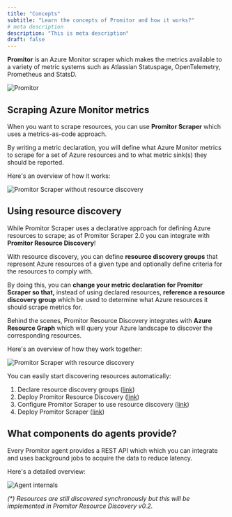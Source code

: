 ```yaml
---
title: "Concepts"
subtitle: "Learn the concepts of Promitor and how it works?"
# meta description
description: "This is meta description"
draft: false
---
```


**Promitor** is an Azure Monitor scraper which makes the metrics available
to a variety of metric systems such as Atlassian Statuspage, OpenTelemetry, Prometheus and StatsD.

![Promitor](/images/concepts/high-level.png)

## Scraping Azure Monitor metrics

When you want to scrape resources, you can use **Promitor Scraper** which uses a metrics-as-code approach.

By writing a metric declaration, you will define what Azure Monitor metrics to scrape for a set of Azure resources and
 to what metric sink(s) they should be reported.

Here's an overview of how it works:

![Promitor Scraper without resource discovery](/images/concepts/how-it-works-without-discovery.png)

## Using resource discovery

While Promitor Scraper uses a declarative approach for defining Azure resources to scrape; as of Promitor Scraper 2.0
 you can integrate with **Promitor Resource Discovery**!

With resource discovery, you can define **resource discovery groups** that represent Azure resources of a given type and
 optionally define criteria for the resources to comply with.

By doing this, you can **change your metric declaration for Promitor Scraper so that,** instead of using declared resources,
 **reference a resource discovery group** which be used to determine what Azure resources it should scrape
 metrics for.

Behind the scenes, Promitor Resource Discovery integrates with **Azure Resource Graph** which will query your Azure landscape
 to discover the corresponding resources.

Here's an overview of how they work together:

![Promitor Scraper with resource discovery](/images/concepts/how-it-works-with-discovery.png)

You can easily start discovering resources automatically:

1. Declare resource discovery groups ([link](https://docs.promitor.io/latest/resource-discovery/declaring-resource-discovery-groups/))
2. Deploy Promitor Resource Discovery ([link](https://docs.promitor.io/latest/deployment/resource-discovery/kubernetes/))
3. Configure Promitor Scraper to use resource discovery ([link](https://docs.promitor.io/latest/scraping/runtime-configuration/#using-resource-discovery))
4. Deploy Promitor Scraper ([link](https://docs.promitor.io/latest/deployment/scraper/kubernetes/))

## What components do agents provide?

Every Promitor agent provides a REST API which which you can integrate and uses background jobs to acquire the data
 to reduce latency.

Here's a detailed overview:

![Agent internals](/images/concepts/agent-internals.png)

_(*) Resources are still discovered synchronously but this will be implemented in Promitor Resource Discovery v0.2._